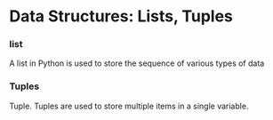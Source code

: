 #  Data Structures: Lists, Tuples

### list
A list in Python is used to store the sequence of various types of data

### Tuples
Tuple. Tuples are used to store multiple items in a single variable.
